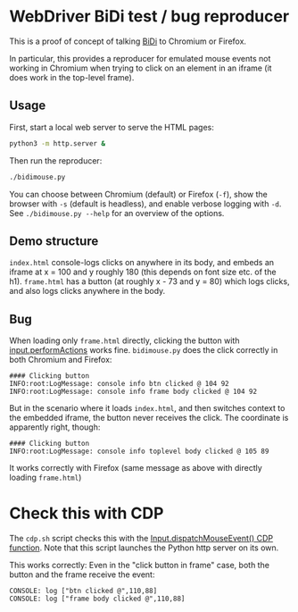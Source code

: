 # WebDriver BiDi test / bug reproducer

This is a proof of concept of talking [BiDi](https://w3c.github.io/webdriver-bidi/) to Chromium or Firefox.

In particular, this provides a reproducer for emulated mouse events not working
in Chromium when trying to click on an element in an iframe (it does work in
the top-level frame).

## Usage

First, start a local web server to serve the HTML pages:

```sh
python3 -m http.server &
```

Then run the reproducer:

```sh
./bidimouse.py
```

You can choose between Chromium (default) or Firefox (`-f`), show the browser
with `-s` (default is headless), and enable verbose logging with `-d`. See
`./bidimouse.py --help` for an overview of the options.

## Demo structure

`index.html` console-logs clicks on anywhere in its body, and embeds an iframe
at x = 100 and y roughly 180 (this depends on font size etc. of the h1).
`frame.html` has a button (at roughly x - 73 and y = 80) which logs clicks, and
also logs clicks anywhere in the body.

## Bug

When loading only `frame.html` directly, clicking the button with
[input.performActions](https://w3c.github.io/webdriver-bidi/#command-input-performActions)
works fine. `bidimouse.py` does the click correctly in both Chromium and
Firefox:

```
#### Clicking button
INFO:root:LogMessage: console info btn clicked @ 104 92
INFO:root:LogMessage: console info frame body clicked @ 104 92
```

But in the scenario where it loads `index.html`, and then switches context to
the embedded iframe, the button never receives the click. The coordinate is
apparently right, though:

```
#### Clicking button
INFO:root:LogMessage: console info toplevel body clicked @ 105 89
```

It works correctly with Firefox (same message as above with directly loading
`frame.html`)

# Check this with CDP

The `cdp.sh` script checks this with the [Input.dispatchMouseEvent() CDP function](https://chromedevtools.github.io/devtools-protocol/tot/Input/#method-dispatchMouseEvent). Note that this script launches the Python http server on its own.

This works correctly: Even in the "click button in frame" case, both the button
and the frame receive the event:

```
CONSOLE: log ["btn clicked @",110,88]
CONSOLE: log ["frame body clicked @",110,88]
```
